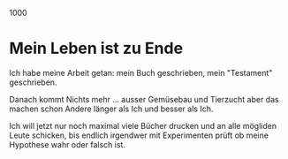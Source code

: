 1000

# Mein Leben ist zu Ende

Ich habe meine Arbeit getan:
mein Buch geschrieben,
mein "Testament" geschrieben.

Danach kommt Nichts mehr ...
ausser Gemüsebau und Tierzucht
aber das machen schon Andere
länger als Ich und besser als Ich.

Ich will jetzt nur noch
maximal viele Bücher drucken
und an alle mögliden Leute schicken,
bis endlich irgendwer
mit Experimenten prüft
ob meine Hypothese
wahr oder falsch ist.
